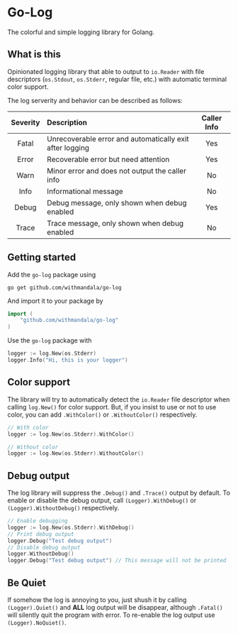 Go-Log
=======

The colorful and simple logging library for Golang.

## What is this

Opinionated logging library that able to output to `io.Reader` with file descriptors (`os.Stdout`,
`os.Stderr`, regular file, etc.) with automatic terminal color support.

The log serverity and behavior can be described as follows:

| Severity | Description | Caller Info |
|:--------:|:------------|:-----------:|
| Fatal | Unrecoverable error and automatically exit after logging | Yes |
| Error | Recoverable error but need attention | Yes |
| Warn | Minor error and does not output the caller info | No |
| Info | Informational message | No |
| Debug | Debug message, only shown when debug enabled | Yes |
| Trace | Trace message, only shown when debug enabled | No |

## Getting started

Add the `go-log` package using

```
go get github.com/withmandala/go-log
```

And import it to your package by

```go
import (
    "github.com/withmandala/go-log"
)
```

Use the `go-log` package with

```go
logger := log.New(os.Stderr)
logger.Info("Hi, this is your logger")
```

## Color support

The library will try to automatically detect the `io.Reader` file descriptor when calling `log.New()` for color
support. But, if you insist to use or not to use color, you can add `.WithColor()` or `.WithoutColor()` respectively.

```go
// With color
logger := log.New(os.Stderr).WithColor()

// Without color
logger := log.New(os.Stderr).WithoutColor()
```

## Debug output

The log library will suppress the `.Debug()` and `.Trace()` output by default. To enable or disable the debug output,
call `(Logger).WithDebug()` or `(Logger).WithoutDebug()` respectively.

```go
// Enable debugging
logger := log.New(os.Stderr).WithDebug()
// Print debug output
logger.Debug("Test debug output")
// Disable debug output
logger.WithoutDebug()
logger.Debug("Test debug output") // This message will not be printed
```

## Be Quiet

If somehow the log is annoying to you, just shush it by calling `(Logger).Quiet()` and **ALL** log output will be
disappear, although `.Fatal()` will silently quit the program with error. To re-enable the log output use
`(Logger).NoQuiet()`.
